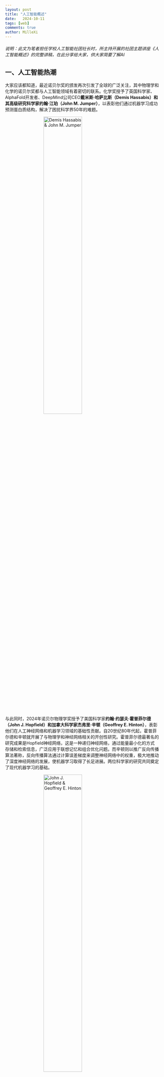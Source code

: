 ```yaml
---
layout: post
title: "人工智能概述"
date:   2024-10-11
tags: [web]
comments: true
author: MilleXi
---
```

###### 说明：此文为笔者担任学校人工智能社团社长时，所主持开展的社团主题讲座《人工智能概述》的完整讲稿，在此分享给大家，供大家简要了解AI
<!-- more -->

## 一、人工智能热潮

大家应该都知道，最近诺贝尔奖的颁发再次引发了全球的广泛关注，其中物理学和化学的诺贝尔奖都与人工智能领域有着密切的联系。化学奖授予了英国科学家、AlphaFold开发者、DeepMind公司CEO**戴米斯·哈萨比斯（Demis Hassabis）**和其高级研究科学家**约翰·江珀（John M. Jumper）**，以表彰他们通过机器学习成功预测蛋白质结构，解决了困扰科学界50年的难题。

<img src="https://millexi.github.io/images/1.png" alt="Demis Hassabis & John M. Jumper" style="display: block; margin: 0 auto; width: 50%; max-width: 500px; height: auto;">

与此同时，2024年诺贝尔物理学奖授予了美国科学家**约翰·约瑟夫·霍普菲尔德（John J. Hopfield）**和加拿大科学家**杰弗里·辛顿（Geoffrey E. Hinton）**，表彰他们在人工神经网络和机器学习领域的基础性贡献。自20世纪80年代起，霍普菲尔德和辛顿就开展了与物理学和神经网络相关的开创性研究。霍普菲尔德最著名的研究成果是Hopfield神经网络，这是一种递归神经网络，通过能量最小化的方式存储和检索信息，广泛应用于联想记忆和组合优化问题。而辛顿则以推广反向传播算法著称，反向传播算法通过计算误差梯度来调整神经网络中的权重，极大地推动了深度神经网络的发展，使机器学习取得了长足进展。两位科学家的研究共同奠定了现代机器学习的基础。

<img src="https://millexi.github.io/images/2.png" alt="John J. Hopfield & Geoffrey E. Hinton" style="display: block; margin: 0 auto; width: 50%; max-width: 500px; height: auto;">

这些成就不仅是对他们个人的巨大认可，也再次彰显了人工智能在当今科学领域中的深远影响力。AI已经不再是一个理论概念，它如今正在推动各个领域的变革，从生物化学到物理学，AI正展现出其前所未有的潜力。

如今，人工智能的应用无处不在，生活中我们每天都在与AI打交道，比如大家熟悉的ChatGPT，它可以帮助我们生成文本、回答问题，甚至进行复杂的对话。AI的热潮不仅限于对话系统，它已经广泛应用于自动驾驶、图像识别、医疗诊断等众多领域，AI似乎已经成为不可或缺的一部分。

然而，尽管AI在今天看起来非常火爆，它的概念实际上已经存在了数十年。AI的发展历程可以追溯到20世纪50年代，当时人们就已经开始思考，机器是否能够模仿人类的思维并作出类似于人类的决策。今天，随着计算能力的飞跃和大数据的推动，AI的发展已经走到了我们想象的前沿。

---

## 二、人工智能发展历程

接下来，我们将深入了解人工智能的历史背景，重点介绍它如何从最初的理论探索走向今天的广泛应用，其中一个重要的里程碑就是图灵测试，它是AI能否具备智能的重要标志之一。

### 1. 1950年：图灵测试的提出

**艾伦·图灵（Alan Turing）**是AI领域的先驱之一。他在1950年提出了一个著名的问题：“机器能思考吗？”在他的论文《计算机器与智能》中，图灵提出了一种方法来检验机器是否具有智能，这就是后来被称为 **“图灵测试”** 的概念。

<img src="https://millexi.github.io/images/3.png" alt="Alan Turing" style="display: block; margin: 0 auto; width: 50%; max-width: 500px; height: auto;">

图灵测试的核心思想是，如果一个人通过文字交流无法分辨出是在和人类还是机器交谈，那么这台机器就可以被认为具备了“智能”。这虽然不是衡量机器智能的唯一标准，但它引发了人们对机器智能本质的深入思考。

<img src="https://millexi.github.io/images/4.png" alt="The Turing Test" style="display: block; margin: 0 auto; width: 50%; max-width: 500px; height: auto;">

在图灵的时代，计算机的能力非常有限，连基本的对话模拟都无法实现。然而，图灵的思想极具前瞻性，它预示了人工智能领域未来的发展方向。时至今日，许多AI模型和聊天机器人（如GPT系列）都被用来测试是否能够通过图灵测试。

#### 小实验

那么现在我们来做个小实验，大家来看看下面的两段对话，猜猜哪一段是由AI回复的，哪一段是由真人回复的。你认为A和B中谁是AI呢？请大家在评论区中扣出你的答案。

*A：你这孩子，真的是让妈操碎了心！你看看你大姑大舅家的孩子，哪个不是早早就结婚了？人家都二胎了，你还连个对象都没有！你就天天忙什么啊？工作再忙，事业再拼，日子总得过吧？难道你打算一辈子单身？妈可不想老了连孙子都没得抱。说了多少次了，趁着年轻赶紧把婚事定下来，你不着急，妈替你急啊！今天我给你安排了几个相亲对象，都是人品好、家世清白的，你可别再挑了！一个是隔壁李阿姨家的外甥，在银行上班，工作稳当，长得也不错；还有一个是你同学介绍的，做IT的，收入高，就是有点宅；另外还有个是我朋友介绍的公务员，工作清闲，以后日子好过。你得听话啊！妈也是为了你好，再拖下去，你可不年轻了，等人都挑光了，剩下的你还看得上吗？趁现在条件还不错，好好相处，看看合不合适。你要是不回来见人，我可要亲自上门拉你回来！*

*B：孩子啊，你说你都多大了，咋还不着急结婚呢？你看看你大姑大舅家的孩子，人家一个个都结婚了，有的孩子都能打酱油了。你呢？整天就知道忙工作，工作能陪你一辈子呀？你也该为自己的终身大事考虑考虑了。你别总觉得自己还年轻，时间过得可快了，一晃你就成老姑娘了。我和你爸都为你着急，我们也想早点抱外孙啊。赶紧回家来，别在外面瞎晃悠了。我给你安排了几个相亲对象，你去见见。别总是挑三拣四的，差不多就行了。人家条件也都不错，你就不能好好把握把握机会？你也该收收心了，别整天没个正形。结婚是一辈子的大事，你得重视起来。别等以后老了，一个人孤孤单单的，连个说话的人都没有。听妈的话，赶紧找个对象结婚吧。*

让我们揭晓答案，事实上这两段都是由AI生成的，前者是Chatgpt，后者则是豆包。

### 2. 20世纪50-70年代：早期探索与挫折

在图灵提出测试后，AI开始成为一个正式的研究领域。20世纪50年代，随着计算机硬件的进步，研究人员开始尝试用机器解决数学难题、进行象棋对弈等简单任务。这个时期的一些经典成就是：

- 1956年，**达特茅斯会议**被认为是人工智能正式诞生的标志

<img src="https://millexi.github.io/images/5.png" alt="Dartmouth Summer Research Project on Artificial Intelligence" style="display: block; margin: 0 auto; width: 50%; max-width: 500px; height: auto;">

- 1966年，**ELIZA程序**诞生，这是一个简单的对话系统，模仿心理医生的语气进行对话

<img src="https://millexi.github.io/images/6.png" alt="ELIZA" style="display: block; margin: 0 auto; width: 50%; max-width: 500px; height: auto;">

然而，由于技术受限和人们对AI能力的过高期望，到了70年代，AI研究进入了第一个“寒冬”，资金和兴趣的减少使得AI的发展速度放缓。


### 3. 20世纪80-90年代：知识推理与专家系统

随着计算机技术的进步，AI研究在80年代迎来了第二次热潮。这个时期的重点是**专家系统**，它们模拟人类专家的知识和推理过程，帮助解决特定领域的问题，例如医学诊断和金融分析。专家系统能够存储大量的知识库，并通过逻辑推理得出结论。

<img src="https://millexi.github.io/images/7.png" alt="Expert Systems" style="display: block; margin: 0 auto; width: 50%; max-width: 500px; height: auto;">

尽管专家系统在特定领域表现出色，但由于它们对特定领域知识的高度依赖，通用性较差，AI再次进入低谷期。

### 4. 21世纪初：机器学习与深度学习的崛起

真正推动AI复兴的，是**机器学习**和**深度学习**技术的发展。这些技术的关键在于它们依赖于数据和模型的训练能力，而不是预定义的规则。2006年，深度学习（Deep Learning）的兴起彻底改变了AI的发展方向。通过多层神经网络，AI不仅能够识别图像，还能够处理语音、文本等复杂数据。

在这些进步的背后，计算能力的飞跃和大数据的积累是不可忽视的推动力。如今，AI在图像识别、语音识别、自动驾驶、自然语言处理等领域取得了巨大的进步。

<img src="https://millexi.github.io/images/8.png" alt="AI Map" style="display: block; margin: 0 auto; width: 50%; max-width: 500px; height: auto;">

从图灵测试到现代AI，我们来总结一下，从图灵测试的提出，到如今AI已经能够模拟出复杂的语言对话、处理图像并作出智能决策，人工智能的发展历程充满了挑战与突破。图灵所提出的问题，至今仍然是AI领域的核心之一：机器是否能像人一样思考？接下来，我们将进一步深入探讨现代AI的核心技术和应用领域。

---

## 三、深度技术剖析

- **偏应用的前沿AI研究方向：**

    1. 个性化医疗AI（Personalized Medicine AI）-- 利用AI对患者进行个性化治疗方案的预测和生成。

    2. 自动驾驶感知与决策（Autonomous Driving Perception and Decision-Making）-- 提升自动驾驶车辆的实时感知能力和复杂决策系统。

    3. 智能农业（AI in Precision Agriculture）-- 利用AI优化农业生产中的作物监测、土壤分析和病虫害管理。

    4. AI在药物发现中的应用（AI-Driven Drug Discovery）-- 使用机器学习预测药物分子的活性，优化药物设计。

    5. 边缘计算中的AI（AI at the Edge）-- 在低功耗设备上优化AI的部署，如智能家居、物联网等。

    6. 计算机视觉中的医疗图像分析（Medical Imaging in Computer Vision）-- 通过深度学习识别和诊断医学影像中的病变。

    7. 对话系统与多轮对话生成（Conversational AI and Multi-turn Dialogue Generation）-- 开发能够理解上下文并持续对话的高级聊天系统。

    8. 自然语言生成与总结（Natural Language Generation and Summarization）-- 生成结构化文本和精准总结长文档的技术应用。

    9. 虚拟现实与AI融合（AI-Driven Virtual and Augmented Reality）-- 利用AI在虚拟现实和增强现实中增强交互体验与环境生成。

    10. 网络安全中的AI（AI for Cybersecurity）-- 研究AI如何用于入侵检测、恶意软件分析和网络威胁的实时响应。

- **偏理论的前沿AI研究方向：**

    1. 对比学习（Contrastive Learning）-- 利用对比目标在无监督学习中学习有意义的表征。

    2. 自监督学习（Self-Supervised Learning）--无需大规模人工标注数据进行高效学习的技术。

    3. 因果推理（Causal Inference in AI）-- 探索机器学习中的因果关系，增强模型的推理和解释能力。

    4. 几何深度学习（Geometric Deep Learning）-- 研究在非欧几里得空间（如图网络）中的深度学习应用。

    5. 神经符号学习（Neuro-Symbolic Learning）-- 融合符号推理与神经网络来提升模型的通用性和推理能力。

    6. 元学习（Meta-Learning）-- 研究如何让AI系统快速学习新任务或适应新环境。

    7. 神经架构搜索（Neural Architecture Search, NAS）-- 自动化发现神经网络结构的理论和方法，以提升模型性能。

    8. 量子机器学习（Quantum Machine Learning）-- 探索量子计算与机器学习的融合，推动解决复杂计算问题。

    9. 稀疏学习（Sparse Learning）-- 在大规模数据集和模型中，研究如何利用稀疏性提升计算效率。

    10. 持续学习（Continual Learning）-- 让AI系统在不遗忘旧任务的情况下，连续学习新任务。

### 1. 机器学习：数据驱动的智能

**机器学习**是人工智能的基础，通过大量的数据驱动让模型学习模式，优化决策过程。其核心思想是让机器在没有明确规则的情况下，从数据中自动学习。例如，股票价格预测，通过历史市场数据来寻找价格的趋势模式，而在医疗诊断中，机器学习可以通过大量的医学影像数据，找到特定疾病的特征。

<img src="https://millexi.github.io/images/9.png" alt="ML" style="display: block; margin: 0 auto; width: 50%; max-width: 500px; height: auto;">


1. **线性回归 (Linear Regression)** -- 适用于连续型目标变量的预测，基于输入特征与目标变量之间的线性关系。最常用于经济预测、风险评估等。

2. **逻辑回归 (Logistic Regression)** -- 用于二分类问题，通过估计事件的概率解决分类问题。广泛应用于医学诊断、垃圾邮件检测等领域。

3. **支持向量机 (Support Vector Machines, SVM)** -- 通过寻找最优分隔超平面进行分类。可用于文本分类、图像分类等问题，特别适合高维数据。

4. **K近邻算法 (K-Nearest Neighbors, KNN)** -- 通过比较新样本与训练集中最相似的K个邻居进行分类或回归，适合图像识别和推荐系统等领域。

5. **决策树 (Decision Trees)** -- 通过一系列的决策规则进行分类或回归，具有良好的解释性，常用于信用评分、医疗诊断等领域。

6. **随机森林 (Random Forests)** -- 集成多个决策树进行投票，具有更好的泛化能力，广泛应用于分类与回归问题，如金融预测、图像识别等。

7. **梯度提升机 (Gradient Boosting Machines, GBM)** -- 通过逐步修正错误模型集成多个弱学习器，提升模型性能。适合电商推荐、风控等场景。

8. **朴素贝叶斯 (Naive Bayes)** -- 基于贝叶斯定理的简单概率分类器，适用于文本分类、情感分析等任务，尤其在处理大规模文本数据时效果显著。

9. **K均值聚类 (K-Means Clustering)** -- 用于无监督学习中的聚类问题，通过将样本划分为K个簇。广泛应用于市场细分、图像压缩等领域。

10. **主成分分析 (Principal Component Analysis, PCA)** -- 用于降维，帮助在高维数据中找到重要的特征，常用于数据预处理和可视化。

11. **长短期记忆网络 (Long Short-Term Memory, LSTM)** -- 一种改进的递归神经网络（RNN），擅长处理序列数据，如时间序列预测、自然语言处理。

12. **卷积神经网络 (Convolutional Neural Networks, CNNs)** -- 主要用于处理图像和视频数据，广泛应用于图像分类、目标检测、面部识别等领域。

13. **自编码器 (Autoencoder)** -- 一种用于无监督学习的神经网络模型，主要用于数据降维、去噪、生成模型等。

14. **XGBoost (Extreme Gradient Boosting)** -- 一种基于梯度提升的高效实现，性能出色，常用于数据竞赛、结构化数据的回归和分类任务。

<img src="https://millexi.github.io/images/10.png" alt="ML" style="display: block; margin: 0 auto; width: 50%; max-width: 500px; height: auto;">

下面是一个简单的逻辑回归示例的结果展示：

<video src="https://millexi.github.io/images/download.mp4" controls="controls" width="600" height="600" style="display: block; margin: 0 auto;"></video>

*相关逻辑回归演示代码：*

- [github 链接](https://github.com/MilleXi/MilleXi.github.io/logistic_regression_code.ipynb>)

or

- [kaggle 链接](https://www.kaggle.com/code/millexi/logistic-regression)


### 2. 深度学习：模仿人类大脑的神经网络

<img src="https://millexi.github.io/images/11.png" alt="DL" style="display: block; margin: 0 auto; width: 50%; max-width: 500px; height: auto;">

**深度学习**是**机器学习**的一个子集，采用的是人工神经网络的结构，特别擅长处理复杂的非线性问题。它通过层层抽象的方式，逐步从输入数据中提取特征。

<img src="https://millexi.github.io/images/12.png" alt="Neural Network" style="display: block; margin: 0 auto; width: 50%; max-width: 500px; height: auto;">

一个经典的例子就是**卷积神经网络 (CNN)**，它专门用于处理图像数据。

<img src="https://millexi.github.io/images/13.png" alt="CNN" style="display: block; margin: 0 auto; width: 50%; max-width: 500px; height: auto;">

**CNN的工作原理**：CNN的核心是卷积层和池化层。卷积层通过卷积核扫描图像，提取低级特征如边缘、颜色等，而池化层则缩减数据的维度，保留重要信息。随着网络层数的增加，CNN可以提取更高级的特征，如物体形状、结构等。

举个例子，我们使用手写数字识别 (MNIST) 数据集，通过CNN来让模型识别手写数字。这个过程包括了输入图像通过多个卷积层和池化层的处理，最后通过全连接层进行分类。通过这种结构，深度学习能够实现复杂的任务，比如图像分类、语音识别等。

---

## 四、热门前沿技术与研究方向(部分)

1. **自然语言处理 (NLP)** -- Transformer

    自然语言处理让机器能够理解和生成人类语言，背后的技术尤其复杂，因为语言涉及语法、语义、上下文等多层次的信息处理。一个关键的突破是Transformer模型，它利用自注意力机制（Self-Attention）来处理文本中的长距离依赖关系。

    - Transformer与BERT：Transformer模型的核心在于自注意力机制，它能够同时关注输入文本的不同部分，从而捕捉长文本中的复杂依赖关系。BERT是基于Transformer的双向模型，它能够同时关注词汇的前后文信息，擅长文本分类、情感分析等任务。比如，当我们要对一篇文章进行情感分析时，BERT可以很好地捕捉到文章的整体语义。

    - GPT模型：与BERT不同，GPT专注于文本生成。GPT系列模型在对话、写作助手中表现出色，它能够生成流畅、连贯的文本。通过大量的预训练，GPT掌握了复杂的语言结构，并能够在给定提示下生成高质量的文章。

2. **生成式对抗网络 (GAN)**

    生成式对抗网络是一种让AI生成数据的技术。GAN由两个主要部分组成：生成器和判别器。生成器负责生成假数据，而判别器则尝试区分真假数据。两者之间相互对抗，生成器通过不断改进，生成的假数据越来越像真实数据。

    应用：Deepfake：Deepfake技术是GAN的一个典型应用，它利用生成器生成高度逼真的人脸视频。这项技术已经引发了广泛的关注，因为它可以以假乱真地生成虚假的人物视频，带来了隐私与伦理方面的挑战。

    GAN还可以用于图像修复、艺术创作等领域。例如，GAN可以修复模糊的照片，将其还原为高分辨率图像；它还可以生成完全虚拟的艺术作品，展示AI在创意领域的巨大潜力。

3. **自监督学习与多模态模型**

    自监督学习是近年来的一个重要突破，它能够在没有大量标注数据的情况下，通过未标注的数据进行学习。这大大减少了对人工标注的依赖，尤其在数据标注成本高的领域（如医学影像）中非常有用。

    多模态模型：多模态模型能够同时处理多个不同类型的数据，如图像和文本。例如，CLIP和DALL·E这样的模型能够从文本描述生成图像，或从图像生成文本描述。这类模型利用跨模态的理解，使得AI可以处理更加复杂、多样化的任务。

4. **计算机视觉**：赋予机器“看见”能力 -- Yolo

    计算机视觉是AI的一个重要分支，它的任务是让机器能够理解和处理图像和视频。除了我们前面提到的CNN外，计算机视觉技术在对象检测、图像分割、姿态估计等领域有广泛应用。

    对象检测与YOLO模型：对象检测是计算机视觉的关键任务，目标是找到图像中的物体，并标注它们的位置。YOLO模型（You Only Look Once）是一个实时对象检测的模型，它能够在一次前向传播中识别图像中的多个物体，并输出它们的边界框和类别标签。

    图像分割与Mask R-CNN：图像分割比对象检测要求更高，它不仅要检测出物体的位置，还要精确地分割出物体的边界。Mask R-CNN是一种常见的图像分割模型，它能够为每个像素点分配类别标签，从而实现精确的图像分割。

    这些技术广泛应用于自动驾驶、医疗影像分析、安防监控等领域。举例来说，自动驾驶汽车通过计算机视觉可以识别前方的行人、车辆和交通标志，从而进行合理的路线规划和安全操作。

---

## 五、AI学习与实践平台

1. [Hugging Face](https://huggingface.co)

    介绍：Hugging Face是一个开源社区和平台，提供了大量预训练的NLP模型。

    应用：学生可以利用该平台的模型进行文本分类、翻译、文本生成等任务。

    资源：介绍如何在Hugging Face上使用Transformers库，以及平台提供的各种模型和工具。

2. [Kaggle](https://www.kaggle.com)

    介绍：Kaggle是一个数据科学竞赛平台，提供了丰富的数据集、代码示例和教程。

    应用：学生可以通过Kaggle参与竞赛，学习如何解决实际问题，如图像分类、数据分析等。

    资源：介绍Kaggle的Notebook环境、论坛讨论区和公开数据集。

3. [Google Colab](https://colab.research.google.com)

    介绍：Google Colab是一个免费的在线计算平台，支持GPU加速，方便AI模型的开发与训练。

    应用：学生可以利用Colab进行深度学习模型的训练和实验，无需本地配置复杂的环境。

    资源：展示如何使用Colab进行模型训练，如CNN或RNN的训练过程。

4. [Papers with Code](https://paperswithcode.com)

    介绍：Papers with Code是一个将AI研究论文与实际代码实现相结合的平台。

    应用：学生可以通过该平台学习最新的AI研究成果，并直接获取相关代码。

    资源：展示如何在该平台上查找最新的AI论文和相关的代码实现。
